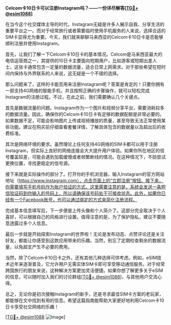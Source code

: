 **Celcom卡10日卡可以注册Instagram吗？——一份详尽解答[[TG💪+ @esim1088](https://t.me/s/esim1088)]**

在当今这个社交媒体主导的时代，Instagram无疑是许多人展示自我、分享生活的重要平台之一。而对于经常旅行或者需要临时使用手机服务的人来说，选择合适的SIM卡显得尤为重要。今天，我们就来聊聊马来西亚的Celcom卡10日卡是否能够顺利注册并使用Instagram。

首先，让我们了解一下Celcom卡10日卡的基本情况。Celcom是马来西亚最大的电信运营商之一，其提供的10日卡主要面向短期用户，比如游客或短期出差人士。这张卡通常包含一定量的数据流量，适合日常上网需求。对于那些希望在短时间内保持与外界联系的人来说，这无疑是一个不错的选择。

那么问题来了，这样的卡能否用来注册Instagram呢？答案是肯定的！只要你拥有一部支持4G网络的智能手机，并且按照正确的步骤操作，就可以轻松完成Instagram的注册过程。不过，在此之前，我们需要确认几个关键点。

首先是数据流量的问题。Instagram作为一个图片和视频分享平台，需要消耗较多的数据流量。因此，确保你的Celcom卡10日卡有足够的数据配额是非常必要的。如果数据不足，可能会影响图片上传或视频播放的质量，甚至导致无法正常使用某些功能。建议在购买前仔细查看套餐详情，了解具体包含的数据量以及超出后的收费标准。

其次是网络环境的要求。虽然理论上任何支持4G网络的SIM卡都可以用于注册Instagram，但实际上良好的网络连接会大大提升用户体验。如果你所在地区的信号覆盖较差，可能会遇到加载缓慢或者频繁断线的情况。在这种情况下，不妨尝试更换位置，寻找更稳定的信号源。

接下来就是实际操作的部分了。打开你的手机浏览器，输入Instagram的官方网站地址（https://www.instagram.com），点击页面上的“立即注册”按钮。接下来，你需要填写手机号码作为账户验证的方式。这里需要注意的是，系统会发送一条短信验证码到你输入的号码上，所以请确保该号码处于可接收状态。此外，如果你已经有一个Facebook账号，也可以通过绑定的方式来简化注册流程。

完成基本信息填写后，下一步便是上传头像和个人简介了。这部分完全取决于个人喜好，可以根据自己的风格进行设置。值得注意的是，为了保护隐私，建议不要随意透露过多个人信息。

最后一步就是开始探索Instagram的世界啦！无论是发布动态、点赞评论还是关注好友，都能让你感受到这款应用带来的乐趣。当然，别忘了定期检查剩余的数据流量，以免超支产生不必要的费用。

当然，除了Celcom卡10日卡之外，还有其他几种选择可供考虑。例如，eSIM技术近年来逐渐普及，它允许用户无需实体SIM卡即可享受移动通信服务。对于经常跨国旅行的朋友来说，这种解决方案更加灵活便捷。如果你想了解更多关于eSIM的信息，可以随时加入我们的讨论群组[[TG💪+ @esim1088](https://t.me/s/esim1088)]，与其他用户交流心得。

总之，无论你是初次接触Instagram的新手，还是寻求最佳SIM卡方案的老玩家，都能够在文中找到有用的信息。希望这篇指南能帮助大家更好地利用Celcom卡10日卡享受社交网络的乐趣！

[[TG💪+ @esim1088](https://t.me/s/esim1088) ![Image](https://i.postimg.cc/4NQfJmqS/Snipaste-2025-05-13-00-14-12.png)]